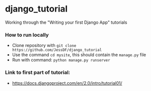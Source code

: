 # django_tutorial
Working through the "Writing your first Django App" tutorials

### How to run locally
 - Clone repository with ```git clone https://github.com/JessDF/django_tutorial```
 - Use the command ```cd mysite```, this should contain the ```manage.py``` file
 - Run with command: ```python manage.py runserver```

### Link to first part of tutorial:
 - https://docs.djangoproject.com/en/2.0/intro/tutorial01/
